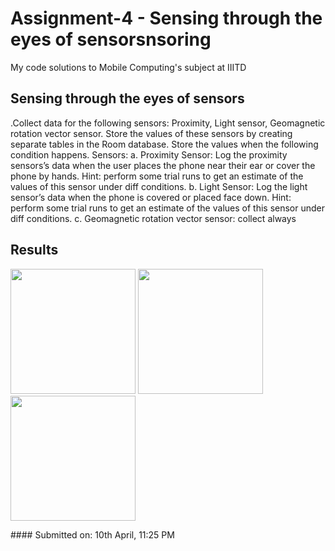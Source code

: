 # Assignment-4 - Sensing through the eyes of sensorsnsoring 
My code solutions to Mobile Computing's subject at IIITD
<h2>Sensing through the eyes of sensors</h2>
<p>.Collect data for the following sensors: Proximity, Light sensor, Geomagnetic rotation
vector sensor. Store the values of these sensors by creating separate tables in the
Room database. Store the values when the following condition happens. Sensors:
a. Proximity Sensor:
Log the proximity sensors’s data when the user places the phone near their ear
or cover the phone by hands. Hint: perform some trial runs to get an estimate of
the values of this sensor under diff conditions.
b. Light Sensor:
Log the light sensor’s data when the phone is covered or placed face down. Hint:
perform some trial runs to get an estimate of the values of this sensor under diff
conditions.
c. Geomagnetic rotation vector sensor: collect always </p>

## Results

<p float="right">
  <img src="https://user-images.githubusercontent.com/42675180/230960375-350c3ef4-96fe-425c-82f4-a5e66c6d61e9.jpeg" width="200"/>
  <img src="https://user-images.githubusercontent.com/42675180/230960409-50366c7e-79dd-4a35-9942-4be880bb76f8.jpeg" width="200"/>
  <img src="https://user-images.githubusercontent.com/42675180/230960422-f7748348-4bd3-4a6f-a6a5-9ffb8b744da7.jpeg" width="200"/>
 
</p>
#### Submitted on: 10th April, 11:25 PM
